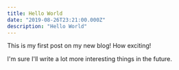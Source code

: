 ```yaml
---
title: Hello World
date: "2019-08-26T23:21:00.000Z"
description: "Hello World"
---
```


This is my first post on my new blog! How exciting!

I'm sure I'll write a lot more interesting things in the future.
